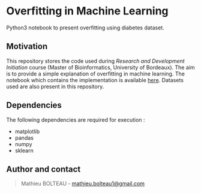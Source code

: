 # Overfitting in Machine Learning

Python3 notebook to present overfitting using diabetes dataset. 

## Motivation
This repository stores the code used during *Research and Development Initiation* course (Master of Bioinformatics, University of Bordeaux). The aim is to provide a simple explanation of overfitting in machine learning. The notebook which contains the implementation is available [here](https://github.com/mablt/Overfitting_in_ML/blob/master/overfitting_in_machine_learning.ipynb). Datasets used are also present in this repository.

## Dependencies
The following dependencies are required for execution :
* matplotlib
* pandas
* numpy
* sklearn

## Author and contact
> Mathieu BOLTEAU - [mathieu.bolteau1@gmail.com](mailto:mathieu.bolteau1@gmail.com)  
